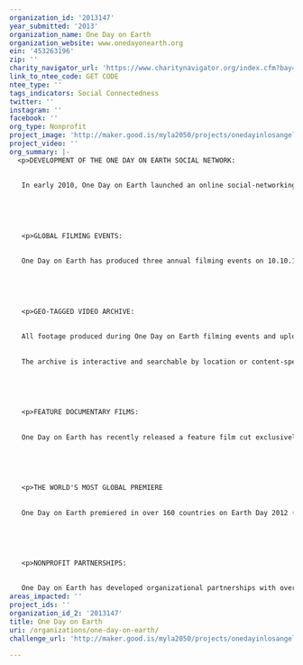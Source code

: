 ```yaml
---
organization_id: '2013147'
year_submitted: '2013'
organization_name: One Day on Earth
organization_website: www.onedayonearth.org
ein: '453263196'
zip: ''
charity_navigator_url: 'https://www.charitynavigator.org/index.cfm?bay=search.profile&ein=453263196'
link_to_ntee_code: GET CODE
ntee_type: ''
tags_indicators: Social Connectedness
twitter: ''
instagram: ''
facebook: ''
org_type: Nonprofit
project_image: 'http://maker.good.is/myla2050/projects/onedayinlosangeles.html'
project_video: ''
org_summary: |-
  <p>DEVELOPMENT OF THE ONE DAY ON EARTH SOCIAL NETWORK:
   
   
   In early 2010, One Day on Earth launched an online social-networking platform to organize an international community of filmmakers. The site (www.onedayonearth.org) currently hosts over 35,000 members representing every country of the world, and over 1,200 in Los Angeles County alone. Through the One Day on Earth platform participants collaborate on an annual film, as described below.</p>
   
   
   
   
   
   <p>GLOBAL FILMING EVENTS:
   
   
   One Day on Earth has produced three annual filming events on 10.10.10, 11.11.11, and 12.12.12. These events have generated over 12,000 hours of video submissions representing every country of the world. The filming events have been adopted by NGOs and nonprofit organizations around the world as an effective means to engage talented filmmakers on local and global issues.</p>
   
   
   
   
   
   <p>GEO-TAGGED VIDEO ARCHIVE:
   
   
   All footage produced during One Day on Earth filming events and uploaded by participants is available to the public: archive.onedayonearth.org
   
   
   The archive is interactive and searchable by location or content-specific metadata tagged by participants upon upload. </p>
   
   
   
   
   
   <p>FEATURE DOCUMENTARY FILMS:
   
   
   One Day on Earth has recently released a feature film cut exclusively from footage captured during the 10.10.10 filming event. This film was released theatrically and is now publicly available on home video. The 11.11.11 and 12.12.12 films are currently being edited.</p>
   
   
   
   
   
   <p>THE WORLD'S MOST GLOBAL PREMIERE
   
   
   One Day on Earth premiered in over 160 countries on Earth Day 2012 (April 22, 2012), making it the world's most global film premiere: <http://mashable.com/2012/04/22/one-day-on-earth-premiere/></p>
   
   
   
   
   
   <p>NONPROFIT PARTNERSHIPS:
   
   
   One Day on Earth has developed organizational partnerships with over 100 global NGOs and nonprofit organizations around the world, and we have helped many of those organizations work towards their missions by empowering widespread media-creation in support of their cause.</p>
areas_impacted: ''
project_ids: ''
organization_id_2: '2013147'
title: One Day on Earth
uri: /organizations/one-day-on-earth/
challenge_url: 'http://maker.good.is/myla2050/projects/onedayinlosangeles.html'

---
```

